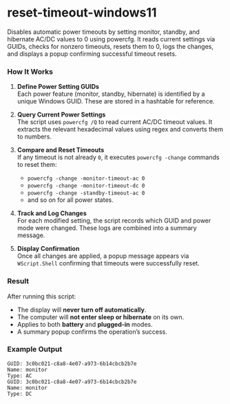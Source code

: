 # reset-timeout-windows11
Disables automatic power timeouts by setting monitor, standby, and hibernate AC/DC values to 0 using powercfg. It reads current settings via GUIDs, checks for nonzero timeouts, resets them to 0, logs the changes, and displays a popup confirming successful timeout resets.

### How It Works

1. **Define Power Setting GUIDs**  
   Each power feature (monitor, standby, hibernate) is identified by a unique Windows GUID. These are stored in a hashtable for reference.

2. **Query Current Power Settings**  
   The script uses `powercfg /Q` to read current AC/DC timeout values. It extracts the relevant hexadecimal values using regex and converts them to numbers.

3. **Compare and Reset Timeouts**  
   If any timeout is not already `0`, it executes `powercfg -change` commands to reset them:
   - `powercfg -change -monitor-timeout-ac 0`
   - `powercfg -change -monitor-timeout-dc 0`
   - `powercfg -change -standby-timeout-ac 0`
   - and so on for all power states.

4. **Track and Log Changes**  
   For each modified setting, the script records which GUID and power mode were changed. These logs are combined into a summary message.

5. **Display Confirmation**  
   Once all changes are applied, a popup message appears via `WScript.Shell` confirming that timeouts were successfully reset.

### Result

After running this script:
- The display will **never turn off automatically**.
- The computer will **not enter sleep or hibernate** on its own.
- Applies to both **battery** and **plugged-in** modes.
- A summary popup confirms the operation’s success.

### Example Output

```text
GUID: 3c0bc021-c8a8-4e07-a973-6b14cbcb2b7e
Name: monitor
Type: AC
GUID: 3c0bc021-c8a8-4e07-a973-6b14cbcb2b7e
Name: monitor
Type: DC
